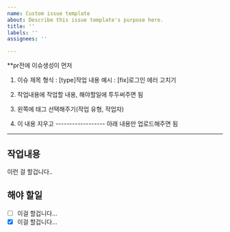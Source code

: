 ```yaml
---
name: Custom issue template
about: Describe this issue template's purpose here.
title: ''
labels: ''
assignees: ''

---
```


**pr전에 이슈생성이 먼저
1. 이슈 제목 형식 :  [type]작업 내용
예시 : [fix]로그인 에러 고치기

2. 작업내용에 작업할 내용, 해야할일에 투두써주면 됨

3. 왼쪽에 태그 선택해주기(작업 유형, 작업자)

4. 이 내용 지우고 ------------------ 아래 내용만 업로드해주면 됨
--------------------

## 작업내용

이런 걸 할겁니다..

## 해야 할일
- [ ] 이걸 할겁니다...
- [x] 이걸 할겁니다...

